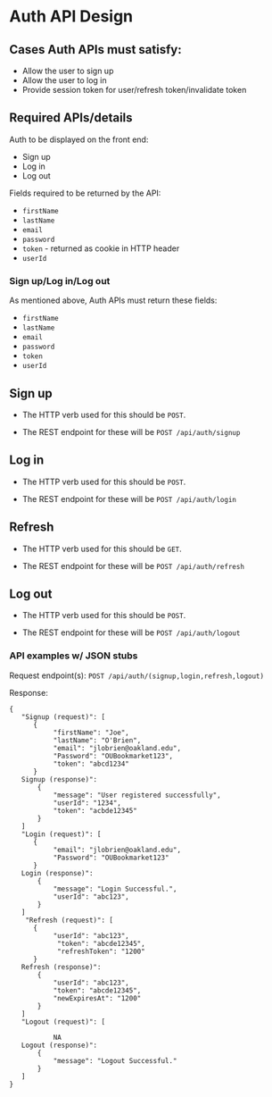# Auth API Design


## Cases Auth APIs must satisfy:


- Allow the user to sign up
- Allow the user to log in
- Provide session token for user/refresh token/invalidate token


## Required APIs/details


Auth to be displayed on the front end:
- Sign up
- Log in
- Log out


Fields required to be returned by the API:
- `firstName`
- `lastName`
- `email`
- `password`
- `token` - returned as cookie in HTTP header
- `userId`


### Sign up/Log in/Log out


As mentioned above, Auth APIs must return these fields:


- `firstName`
- `lastName`
- `email`
- `password`
- `token`
- `userId`


## Sign up


- The HTTP verb used for this should be `POST`.


- The REST endpoint for these will be `POST /api/auth/signup`


## Log in


- The HTTP verb used for this should be `POST`.


- The REST endpoint for these will be `POST /api/auth/login`


## Refresh


- The HTTP verb used for this should be `GET`.


- The REST endpoint for these will be `POST /api/auth/refresh`


## Log out


- The HTTP verb used for this should be `POST`.


- The REST endpoint for these will be `POST /api/auth/logout`


### API examples w/ JSON stubs


Request endpoint(s): `POST /api/auth/(signup,login,refresh,logout)`


Response:
```
{
   "Signup (request)": [
      {
           "firstName": "Joe",
           "lastName": "O'Brien",
           "email": "jlobrien@oakland.edu",
           "Password": "OUBookmarket123",
           "token": "abcd1234"
      }
   Signup (response)":
       {
           "message": "User registered successfully",
           "userId": "1234",
           "token": "acbde12345"
       }
   ]
   "Login (request)": [
      {
           "email": "jlobrien@oakland.edu",
           "Password": "OUBookmarket123"
      }
   Login (response)":
       {
           "message": "Login Successful.",
           "userId": "abc123",
       }
   ]
    "Refresh (request)": [
      {
           "userId": "abc123",
            "token": "abcde12345",
            "refreshToken": "1200"
      }
   Refresh (response)":
       {
           "userId": "abc123",
           "token": "abcde12345",
           "newExpiresAt": "1200"
       }
   ]
   "Logout (request)": [
          
           NA
   Logout (response)":
       {
           "message": "Logout Successful."
       }
   ]
}
